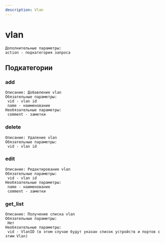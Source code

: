 ```yaml
---
description: Vlan
---
```


# vlan

```
Дополнительные параметры:
action - подкатегория запроса
```

## Подкатегории

### **add**

```
Описание: Добавление vlan
Обязательные параметры:
 vid - vlan id
 name - наименование
Необязательные параметры:
 comment - заметки
```

### **delete**

```
Описание: Удаление vlan
Обязательные параметры:
 vid - vlan id
```

### **edit**

```
Описание: Редактирование vlan
Обязательные параметры:
 vid - vlan id
Необязательные параметры:
 name - наименование
 comment - заметки
```

### **get\_list**

```
Описание: Получение списка vlan
Обязательные параметры:
 Нет
Необязательные параметры:
 vid - VlanID (в этом случае будут указан список устройств и портов с этим Vlan)
```
